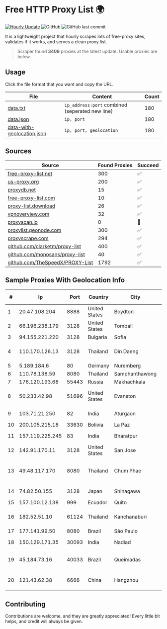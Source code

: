 
# Free HTTP Proxy List 🌍

[![Hourly Update](https://github.com/mertguvencli/http-proxy-list/actions/workflows/main.yml/badge.svg?branch=main)](https://github.com/mertguvencli/http-proxy-list/actions/workflows/main.yml)
![GitHub](https://img.shields.io/github/license/mertguvencli/http-proxy-list)
![GitHub last commit](https://img.shields.io/github/last-commit/mertguvencli/http-proxy-list)

It is a lightweight project that hourly scrapes lots of free-proxy sites, validates if it works, and serves a clean proxy list.


> Scraper found **3409** proxies at the latest update. Usable proxies are below.

## Usage

Click the file format that you want and copy the URL.


|File|Content|Count|
|----|-------|-----|
|[data.txt](https://raw.githubusercontent.com/mertguvencli/http-proxy-list/main/proxy-list/data.txt)|`ip_address:port` combined (seperated new line)|180|
|[data.json](https://raw.githubusercontent.com/mertguvencli/http-proxy-list/main/proxy-list/data.json)|`ip, port`|180|
|[data-with-geolocation.json](https://raw.githubusercontent.com/mertguvencli/http-proxy-list/main/proxy-list/data-with-geolocation.json)|`ip, port, geolocation`|180|

## Sources

|Source|Found Proxies|Succeed|
|------|-------------|-------|
|[free-proxy-list.net](https://free-proxy-list.net)|300|✅|
|[us-proxy.org](https://www.us-proxy.org)|200|✅|
|[proxydb.net](http://proxydb.net)|15|✅|
|[free-proxy-list.com](https://free-proxy-list.com/?page=&port=&type%5B%5D=http&type%5B%5D=https&up_time=0&search=Search)|10|✅|
|[proxy-list.download](https://www.proxy-list.download/HTTP)|26|✅|
|[vpnoverview.com](https://vpnoverview.com/privacy/anonymous-browsing/free-proxy-servers)|32|✅|
|[proxyscan.io](https://www.proxyscan.io)|0|🚫|
|[proxylist.geonode.com](https://proxylist.geonode.com/api/proxy-list?limit=300&page=1&sort_by=lastChecked&sort_type=desc&protocols=http,https)|300|✅|
|[proxyscrape.com](https://api.proxyscrape.com/v2/?request=displayproxies&protocol=http&timeout=10000&country=all&ssl=all&anonymity=all)|294|✅|
|[github.com/clarketm/proxy-list](https://raw.githubusercontent.com/clarketm/proxy-list/master/proxy-list-raw.txt)|400|✅|
|[github.com/monosans/proxy-list](https://raw.githubusercontent.com/monosans/proxy-list/main/proxies/http.txt)|40|✅|
|[github.com/TheSpeedX/PROXY-List](https://raw.githubusercontent.com/TheSpeedX/PROXY-List/master/http.txt)|1792|✅|


## Sample Proxies With Geolocation Info

|#|Ip|Port|Country|City|Internet Service Provider|
|-|--|----|-------|----|-------------------------|
|1|20.47.108.204|8888|United States|Boydton|Microsoft Corporation|
|2|66.196.238.179|3128|United States|Tomball|Logix|
|3|94.155.221.220|3128|Bulgaria|Sofia|"Cooolbox" AD|
|4|110.170.126.13|3128|Thailand|Din Daeng|True Internet Corporation CO. Ltd.|
|5|5.189.184.6|80|Germany|Nuremberg|Contabo GmbH|
|6|110.78.138.59|8080|Thailand|Samphanthawong|CAT-BB|
|7|176.120.193.68|55443|Russia|Makhachkala|SUBNET05|
|8|50.233.42.98|51696|United States|Evanston|Comcast Cable Communications, LLC|
|9|103.71.21.250|82|India|Aturgaon|Grand Sales And Service|
|10|200.105.215.18|33630|Bolivia|La Paz|AXS Bolivia S. A.|
|11|157.119.225.245|83|India|Bharatpur|Kngd Infosys PVT LTD|
|12|142.91.170.11|3128|United States|San Jose|Leaseweb USA, Inc.|
|13|49.48.117.170|8080|Thailand|Chum Phae|Triple T Broadband Public Company Limited|
|14|74.82.50.155|3128|Japan|Shinagawa|Hurricane Electric|
|15|157.100.12.138|999|Ecuador|Quito|Telconet S.A|
|16|182.52.51.10|61124|Thailand|Kanchanaburi|TOT Public Company Limited|
|17|177.141.99.50|8080|Brazil|São Paulo|Claro S.A.|
|18|150.129.171.35|30093|India|Nadiad|GTPL SK Network Pvt Ltd|
|19|45.184.73.16|40033|Brazil|Queimadas|A2 TELECOM PROVEDOR DE INTERNET LTDA|
|20|121.43.62.38|6666|China|Hangzhou|Hangzhou Alibaba Advertising Co|



## Contributing

Contributions are welcome, and they are greatly appreciated! Every
little bit helps, and credit will always be given.

